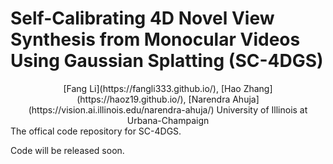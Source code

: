 # Self-Calibrating 4D Novel View Synthesis from Monocular Videos Using Gaussian Splatting (SC-4DGS)
<div align="center">
[Fang Li](https://fangli333.github.io/), [Hao Zhang](https://haoz19.github.io/), [Narendra Ahuja](https://vision.ai.illinois.edu/narendra-ahuja/)    
University of Illinois at Urbana-Champaign  
</div>
The offical code repository for SC-4DGS.  

Code will be released soon.  

